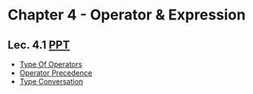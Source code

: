 # Chapter 4 - Operator & Expression

## Lec. 4.1 [PPT](https://drive.google.com/file/d/1JAQkZSZvlKI3Rf28wc16DuSStGIWyQAj/view?usp=sharing)
- [Type Of Operators](https://medium.com/@milankathiriya/operators-operator-precedence-and-type-conversion-in-c-language-63f859cb28b3#:~:text=and%20manipulate%20data.-,Types%20of%20Operators,-Types%20of%20Operators)
- [Operator Precedence](https://medium.com/@milankathiriya/operators-operator-precedence-and-type-conversion-in-c-language-63f859cb28b3#:~:text=Operator%20Precedence-,Operator%20precedence,-in%20C%20determines)
- [Type Conversation](https://medium.com/@milankathiriya/operators-operator-precedence-and-type-conversion-in-c-language-63f859cb28b3#:~:text=Operator%20Precedence-,Type%20Conversion,-Type%20conversion%20in)
